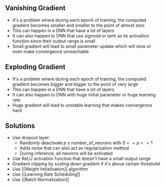 ## Vanishing Gradient
- It's a problem where during each epoch of training, the computed gradient becomes smaller and smaller to the point of almost zero
- This can happen in a DNN that have a lot of layers 
- It can also happen to DNN that use sigmoid or tanh as its activation function since their output range is small
- Small gradient will lead to small parameter update which will slow or even make convergence unreachable
## Exploding Gradient
- It's a problem where during each epoch of training, the computed gradient becomes bigger and bigger to the point of very large
- This can happen in a DNN that have a lot of layers 
- It can also happen to DNN with huge initial parameter or huge learning rate
- Huge gradient will lead to unstable learning that makes convergence hard 
## Solutions
- Use dropout layer:
	- Randomly deactivate $p$ x number_of_neurons with $0 <= p <= 1$ 
	- Adds noise that can also act as regularization method
	- During inference, all neurons will be activated
- Use ReLU activation function that doesn't have a small output range
- Gradient clipping by scaling down gradient if it's above certain threshold
- Use [[Weight Initialization]] algorithm
- Use [[Learning Rate Scheduling]]
- Use [[Batch Normalization]]
